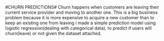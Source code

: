 #CHURN PREDICTIONS#
Churn happens when customers are leaving their current service provider and moving to another one. This is a big business problem because it is more expensive to acquire a new customer than to keep an existing one from leaving
i made a simple prediction model using logistic regression(dealing with categorical data), to predict if users will churn(leave) or not given the dataset attached.
